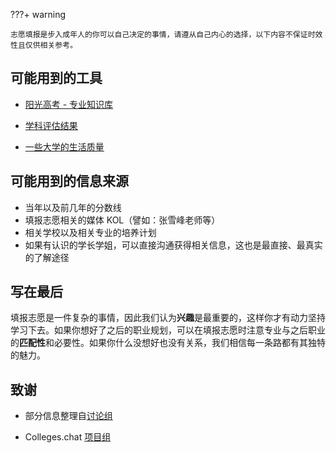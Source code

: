 ???+ warning

    志愿填报是步入成年人的你可以自己决定的事情，请遵从自己内心的选择，以下内容不保证时效性且仅供相关参考。

## 可能用到的工具

- [阳光高考 - 专业知识库](https://gaokao.chsi.com.cn/zyk/zybk/)

- [学科评估结果](https://www.cdgdc.edu.cn/dslxkpgjggb/)

- [一些大学的生活质量](https://colleges.chat)

## 可能用到的信息来源

- 当年以及前几年的分数线
- 填报志愿相关的媒体 KOL（譬如：张雪峰老师等）
- 相关学校以及相关专业的培养计划
- 如果有认识的学长学姐，可以直接沟通获得相关信息，这也是最直接、最真实的了解途径

## 写在最后

填报志愿是一件复杂的事情，因此我们认为**兴趣**是最重要的，这样你才有动力坚持学习下去。如果你想好了之后的职业规划，可以在填报志愿时注意专业与之后职业的**匹配性**和必要性。如果你什么没想好也没有关系，我们相信每一条路都有其独特的魅力。

## 致谢

- 部分信息整理自[讨论组](https://t.me/AcFourm)

- Colleges.chat [项目组](https://github.com/CollegesChat)
